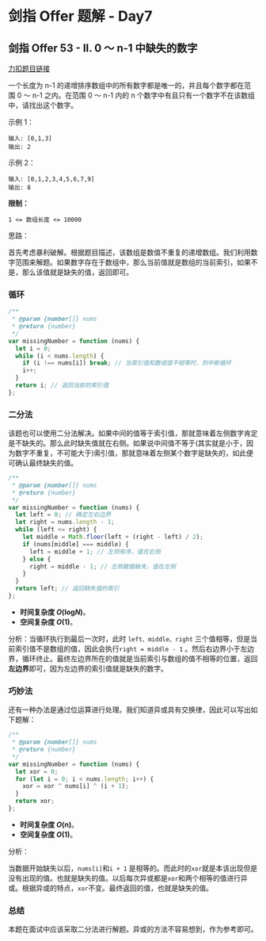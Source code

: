 # 剑指 Offer 题解 - Day7

## **剑指 Offer 53 - II. 0 ～ n-1 中缺失的数字**

[力扣题目链接](https://leetcode-cn.com/leetbook/read/illustration-of-algorithm/58iqo5/)

一个长度为 n-1 的递增排序数组中的所有数字都是唯一的，并且每个数字都在范围 0 ～ n-1 之内。在范围 0 ～ n-1 内的 n 个数字中有且只有一个数字不在该数组中，请找出这个数字。

示例 1：

```
输入: [0,1,3]
输出: 2
```

示例 2：

```
输入: [0,1,2,3,4,5,6,7,9]
输出: 8
```

**限制：**

`1 <= 数组长度 <= 10000`

思路：

首先考虑暴利破解。根据题目描述，该数组是数值不重复的递增数组。我们利用数字范围来解题。如果数字存在于数组中，那么当前值就是数组的当前索引，如果不是，那么该值就是缺失的值，返回即可。

### 循环

```jsx
/**
 * @param {number[]} nums
 * @return {number}
 */
var missingNumber = function (nums) {
  let i = 0;
  while (i < nums.length) {
    if (i !== nums[i]) break; // 当索引值和数组值不相等时，则中断循环
    i++;
  }
  return i; // 返回当前的索引值
};
```

### 二分法

该题也可以使用二分法解决。如果中间的值等于索引值，那就意味着左侧数字肯定是不缺失的。那么此时缺失值就在右侧。如果说中间值不等于(其实就是小于，因为数字不重复，不可能大于)索引值，那就意味着左侧某个数字是缺失的，如此便可确认最终缺失的值。

```jsx
/**
 * @param {number[]} nums
 * @return {number}
 */
var missingNumber = function (nums) {
  let left = 0; // 确定左右边界
  let right = nums.length - 1;
  while (left <= right) {
    let middle = Math.floor(left + (right - left) / 2);
    if (nums[middle] === middle) {
      left = middle + 1; // 左侧有序，值在右侧
    } else {
      right = middle - 1; // 左侧数据缺失，值在左侧
    }
  }
  return left; // 返回缺失值的索引
};
```

- **时间复杂度 _O_(log*N*)**。
- **空间复杂度 _O_(1)**。

分析：当循环执行到最后一次时，此时 `left、middle、right` 三个值相等，但是当前索引值不是数组的值，因此会执行`right = middle - 1` 。然后右边界小于左边界，循环终止。最终左边界所在的值就是当前索引与数组的值不相等的位置，返回**左边界**即可，因为左边界的索引值就是缺失的数字。

### 巧妙法

还有一种办法是通过位运算进行处理。我们知道异或具有交换律，因此可以写出如下题解：

```jsx
/**
 * @param {number[]} nums
 * @return {number}
 */
var missingNumber = function (nums) {
  let xor = 0;
  for (let i = 0; i < nums.length; i++) {
    xor = xor ^ nums[i] ^ (i + 1);
  }
  return xor;
};
```

- **时间复杂度 _O_(n)**。
- **空间复杂度 _O_(1)**。

分析：

当数据开始缺失以后，`nums[i]`和`i + 1` 是相等的。而此时的`xor`就是本该出现但是没有出现的值。也就是缺失的值。以后每次异或都是`xor`和两个相等的值进行异或。根据异或的特点，`xor`不变。最终返回的值，也就是缺失的值。

### 总结

本题在面试中应该采取二分法进行解题。异或的方法不容易想到，作为参考即可。
